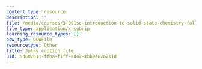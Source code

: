 ```yaml
---
content_type: resource
description: ''
file: /media/courses/3-091sc-introduction-to-solid-state-chemistry-fall-2010/5d602011ffbaf1ffad421bb9e626211d_U_dpm7SCIpg.srt
file_type: application/x-subrip
learning_resource_types: []
ocw_type: OCWFile
resourcetype: Other
title: 3play caption file
uid: 5d602011-ffba-f1ff-ad42-1bb9e626211d
---
```

